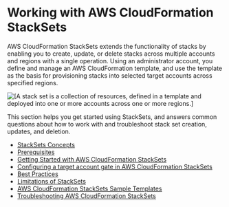 # Working with AWS CloudFormation StackSets<a name="what-is-cfnstacksets"></a>

AWS CloudFormation StackSets extends the functionality of stacks by enabling you to create, update, or delete stacks across multiple accounts and regions with a single operation\. Using an administrator account, you define and manage an AWS CloudFormation template, and use the template as the basis for provisioning stacks into selected target accounts across specified regions\.

![\[A stack set is a collection of resources, defined in a template and deployed into one or more accounts across one or more regions.\]](http://docs.aws.amazon.com/AWSCloudFormation/latest/UserGuide/images/stack_set_conceptual_sv.png)

This section helps you get started using StackSets, and answers common questions about how to work with and troubleshoot stack set creation, updates, and deletion\.


+ [StackSets Concepts](stacksets-concepts.md)
+ [Prerequisites](stacksets-prereqs.md)
+ [Getting Started with AWS CloudFormation StackSets](stacksets-getting-started.md)
+ [Configuring a target account gate in AWS CloudFormation StackSets](stacksets-account-gating.md)
+ [Best Practices](stacksets-bestpractices.md)
+ [Limitations of StackSets](stacksets-limitations.md)
+ [AWS CloudFormation StackSets Sample Templates](stacksets-sampletemplates.md)
+ [Troubleshooting AWS CloudFormation StackSets](stacksets-troubleshooting.md)